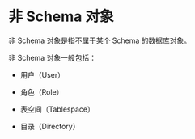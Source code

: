 # 非 Schema 对象

非 Schema 对象是指不属于某个 Schema 的数据库对象。

非 Schema 对象一般包括：

* 用户（User）

* 角色（Role）

* 表空间（Tablespace）

* 目录（Directory）
